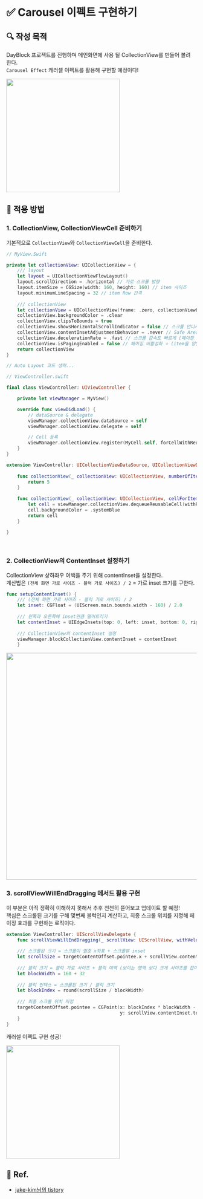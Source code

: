 # ✅ Carousel 이펙트 구현하기

## **🔍** 작성 목적

DayBlock 프로젝트를 진행하며 메인화면에 사용 될 CollectionView를 만들어 볼려 한다.   
`Carousel Effect` 캐러셀 이펙트를 활용해 구현할 예정이다!

<img width="300" src="https://user-images.githubusercontent.com/113565086/229653932-69edfe7f-c38f-4cee-b21a-067091035430.png">

<br>

## 📌 적용 방법

### 1. CollectionView, CollectionViewCell 준비하기

기본적으로 `CollectionView`와 `CollectionViewCell`을 준비한다.

~~~swift
// MyView.Swift

private let collectionView: UICollectionView = {
    /// layout
    let layout = UICollectionViewFlowLayout()
    layout.scrollDirection = .horizontal // 가로 스크롤 방향
    layout.itemSize = CGSize(width: 160, height: 160) // item 사이즈
    layout.minimumLineSpacing = 32 // item Row 간격
    
    /// collectionView
    let collectionView = UICollectionView(frame: .zero, collectionViewLayout: layout)
    collectionView.backgroundColor = .clear
    collectionView.clipsToBounds = true
    collectionView.showsHorizontalScrollIndicator = false // 스크롤 인디케이터 비활성화 
    collectionView.contentInsetAdjustmentBehavior = .never // Safe Area 가려지는 현상 방지
    collectionView.decelerationRate = .fast // 스크롤 감속도 빠르게 (페이징 효과)
    collectionView.isPagingEnabled = false // 페이징 비활성화 ⭐️ (item을 양옆으로 보여주기 위해 직접 구현해야 함)
    return collectionView
}

// Auto Layout 코드 생략...
~~~

~~~swift
// ViewController.swift

final class ViewController: UIViewController {

    private let viewManager = MyView()

    override func viewDidLoad() {
        // dataSource & delegate
        viewManager.collectionView.dataSource = self
        viewManager.collectionView.delegate = self

        // Cell 등록
        viewManager.collectionView.register(MyCell.self, forCellWithReuseIdentifier: "MyCell")
    }
}

extension ViewController: UICollectionViewDataSource, UICollectionViewDelegate {
    
    func collectionView(_ collectionView: UICollectionView, numberOfItemsInSection section: Int) -> Int {
        return 5
    }
    
    func collectionView(_ collectionView: UICollectionView, cellForItemAt indexPath: IndexPath) -> UICollectionViewCell {
        let cell = viewManager.collectionView.dequeueReusableCell(withReuseIdentifier: "MyCell", for: indexPath) as! MyCell
        cell.backgroundColor = .systemBlue
        return cell
    }
    
}
~~~

<br>

### 2. CollectionView의 ContentInset 설정하기

CollectionView 상하좌우 여백을 주기 위해 contentInset을 설정한다.   
계산법은 `(전체 화면 가로 사이즈 - 블럭 가로 사이즈) / 2` = 가로 inset 크기를 구한다.

~~~swift
func setupContentInset() {
    /// (전체 화면 가로 사이즈 - 블럭 가로 사이즈) / 2
    let inset: CGFloat = (UIScreen.main.bounds.width - 160) / 2.0
    
    /// 왼쪽과 오른쪽에 inset만큼 떨어트리기
    let contentInset = UIEdgeInsets(top: 0, left: inset, bottom: 0, right: inset)
    
    /// CollectionView의 contentInset 설정
    viewManager.blockCollectionView.contentInset = contentInset
    }
~~~

<img width="600" src="https://user-images.githubusercontent.com/113565086/229658518-fe7b33c8-8617-495d-ab26-7f38ee56e4c1.png">

<br>

### 3. scrollViewWillEndDragging 메서드 활용 구현

이 부분은 아직 정확히 이해하지 못해서 추후 천천히 뜯어보고 업데이트 할 예정!   
핵심은 스크롤된 크기를 구해 몇번째 블럭인지 계산하고, 최종 스크롤 위치를 지정해 페이징 효과를 구현하는 로직이다.

~~~swift
extension ViewController: UIScrollViewDelegate {
    func scrollViewWillEndDragging(_ scrollView: UIScrollView, withVelocity velocity: CGPoint, targetContentOffset: UnsafeMutablePointer<CGPoint>) {
        
    /// 스크롤된 크기 = 스크롤이 멈춘 x좌표 + 스크롤뷰 inset
    let scrollSize = targetContentOffset.pointee.x + scrollView.contentInset.left
    
    /// 블럭 크기 = 블럭 가로 사이즈 + 블럭 여백 (보이는 영역 보다 크게 사이즈를 잡아야 캐러셀 구현 가능)
    let blockWidth = 160 + 32
    
    /// 블럭 인덱스 = 스크롤된 크기 / 블럭 크기
    let blockIndex = round(scrollSize / blockWidth)
    
    /// 최종 스크롤 위치 지정
    targetContentOffset.pointee = CGPoint(x: blockIndex * blockWidth - scrollView.contentInset.left,
                                          y: scrollView.contentInset.top)
    }
}
~~~

캐러셀 이펙트 구현 성공!

<img width="300" src="https://user-images.githubusercontent.com/113565086/229660078-8a81c442-92a8-4b46-9802-3c52cdea7d73.gif">

<br>

## 💌 Ref.
- [jake-kim님의 tistory](https://ios-development.tistory.com/1020)